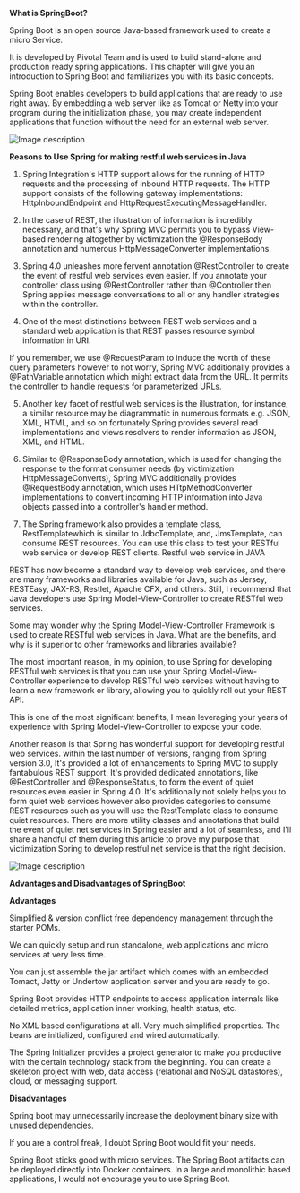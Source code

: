 **What is SpringBoot?**

Spring Boot is an open source Java-based framework used to create a micro Service.

It is developed by Pivotal Team and is used to build stand-alone and production ready spring applications. This chapter will give you an introduction to Spring Boot and familiarizes you with its basic concepts.

Spring Boot enables developers to build applications that are ready to use right away. By embedding a web server like as Tomcat or Netty into your program during the initialization phase, you may create independent applications that function without the need for an external web server.


![Image description](https://dev-to-uploads.s3.amazonaws.com/uploads/articles/1f3gn4t842x16i5kudu9.png)

**Reasons to Use Spring for making restful web services in Java**

1. Spring Integration's HTTP support allows for the running of HTTP requests and the processing of inbound HTTP requests. The HTTP support consists of the following gateway implementations: HttpInboundEndpoint and HttpRequestExecutingMessageHandler.

2. In the case of REST, the illustration of information is incredibly necessary, and that's why Spring MVC permits you to bypass View-based rendering altogether by victimization the @ResponseBody annotation and numerous HttpMessageConverter implementations.

3. Spring 4.0 unleashes more fervent annotation @RestController to create the event of restful web services even easier.
If you annotate your controller class using @RestController rather than @Controller then Spring applies message conversations to all or any handler strategies within the controller.

4. One of the most distinctions between REST web services and a standard web application is that REST passes resource symbol information in URI.

If you remember, we use @RequestParam to induce the worth of these query parameters however to not worry, Spring MVC additionally provides a @PathVariable annotation which might extract data from the URL. It permits the controller to handle requests for parameterized URLs.

5. Another key facet of restful web services is the illustration, for instance, a similar resource may be diagrammatic in numerous formats e.g. JSON, XML, HTML, and so on fortunately Spring provides several read implementations and views resolvers to render information as JSON, XML, and HTML.

6. Similar to @ResponseBody annotation, which is used for changing the response to the format consumer needs (by victimization HttpMessageConverts), Spring MVC additionally provides @RequestBody annotation, which uses HTtpMethodConverter implementations to convert incoming HTTP information into Java objects passed into a controller's handler method.

7. The Spring framework also provides a template class, RestTemplatewhich is similar to JdbcTemplate, and, JmsTemplate, can consume REST resources. You can use this class to test your RESTful web service or develop REST clients.
Restful web service in JAVA


REST has now become a standard way to develop web services, and there are many frameworks and libraries available for Java, such as Jersey, RESTEasy, JAX-RS, Restlet, Apache CFX, and others. Still, I recommend that Java developers use Spring Model-View-Controller to create RESTful web services.

Some may wonder why the Spring Model-View-Controller Framework is used to create RESTful web services in Java. What are the benefits, and why is it superior to other frameworks and libraries available?

The most important reason, in my opinion, to use Spring for developing RESTful web services is that you can use your Spring Model-View-Controller experience to develop RESTful web services without having to learn a new framework or library, allowing you to quickly roll out your REST API.

This is one of the most significant benefits, I mean leveraging your years of experience with Spring Model-View-Controller to expose your code.

Another reason is that Spring has wonderful support for developing restful web services. within the last number of versions, ranging from Spring version 3.0, It's provided a lot of enhancements to Spring MVC to supply fantabulous REST support. It's provided dedicated annotations, like @RestController and @ResponseStatus, to form the event of quiet resources even easier in Spring 4.0. It's additionally not solely helps you to form quiet web services however also provides categories to consume REST resources such as you will use the RestTemplate class to consume quiet resources. There are more utility classes and annotations that build the event of quiet net services in Spring easier and a lot of seamless, and I'll share a handful of them during this article to prove my purpose that victimization Spring to develop restful net service is that the right decision.


![Image description](https://dev-to-uploads.s3.amazonaws.com/uploads/articles/ekadbnktyg7enuub16md.png)

**Advantages and Disadvantages of SpringBoot**

**Advantages**

Simplified & version conflict free dependency management through the starter POMs.

We can quickly setup and run standalone, web applications and micro services at very less time.

You can just assemble the jar artifact which comes with an embedded Tomact, Jetty or Undertow application server and you are ready to go.

Spring Boot provides HTTP endpoints to access application internals like detailed metrics, application inner working, health status, etc.

No XML based configurations at all. Very much simplified properties. The beans are initialized, configured and wired automatically.

The Spring Initializer provides a project generator to make you productive with the certain technology stack from the beginning. You can create a skeleton project with web, data access (relational and NoSQL datastores), cloud, or messaging support.

**Disadvantages**

Spring boot may unnecessarily increase the deployment binary size with unused dependencies.

If you are a control freak, I doubt Spring Boot would fit your needs.

Spring Boot sticks good with micro services. The Spring Boot artifacts can be deployed directly into Docker containers. In a large and monolithic based applications, I would not encourage you to use Spring Boot.